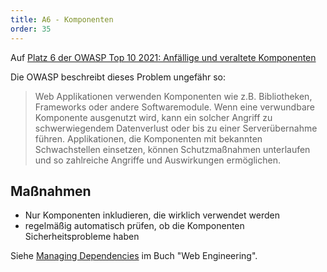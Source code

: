 ```yaml
---
title: A6 - Komponenten
order: 35
---
```


Auf [Platz 6 der OWASP Top 10 2021: Anfällige und veraltete Komponenten ](https://owasp.org/Top10/A06_2021-Vulnerable_and_Outdated_Components/)

Die OWASP beschreibt dieses Problem ungefähr so:

> Web Applikationen verwenden Komponenten wie z.B. Bibliotheken, Frameworks oder andere Softwaremodule. Wenn eine verwundbare Komponente ausgenutzt wird, kann ein
> solcher Angriff zu schwerwiegendem Datenverlust oder bis zu einer Serverübernahme führen.
> Applikationen, die Komponenten mit bekannten Schwachstellen einsetzen, können Schutzmaßnahmen unterlaufen und so zahlreiche Angriffe und Auswirkungen ermöglichen.

## Maßnahmen

- Nur Komponenten inkludieren, die wirklich verwendet werden
- regelmäßig automatisch prüfen, ob die Komponenten Sicherheitsprobleme haben

Siehe [Managing Dependencies](https://web-engineering.github.io/dependencies.html) im Buch "Web Engineering".
